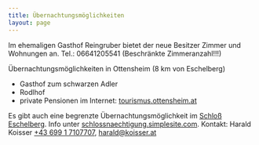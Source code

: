 ```yaml
---
title: Übernachtungsmöglichkeiten
layout: page
---
```


Im ehemaligen Gasthof Reingruber bietet der neue Besitzer Zimmer und Wohnungen an. Tel.: 06641205541 (Beschränkte Zimmeranzahl!!!)

Übernachtungsmöglichkeiten in Ottensheim (8 km von Eschelberg)

- Gasthof zum schwarzen Adler
- Rodlhof
- private Pensionen im Internet: [tourismus.ottensheim.at](http://tourismus.ottensheim.at/)

Es gibt auch eine begrenzte Übernachtungsmöglichkeit im [Schloß Eschelberg](http://www.schloss-eschelberg.at). 
Info unter [schlossnaechtigung.simplesite.com](http://schlossnaechtigung.simplesite.com). 
Kontakt: Harald Koisser [+43 699 1 7107707](tel:43-699-17107707), [harald@koisser.at](mailto:harald@koisser.at)
